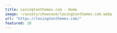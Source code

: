 ```yaml
---
title: Lexingtonthemes.com - Home
image: ~/assets/showcase/lexingtonthemes.com.webp
url: "https://lexingtonthemes.com/"
featured: 20
---
```

